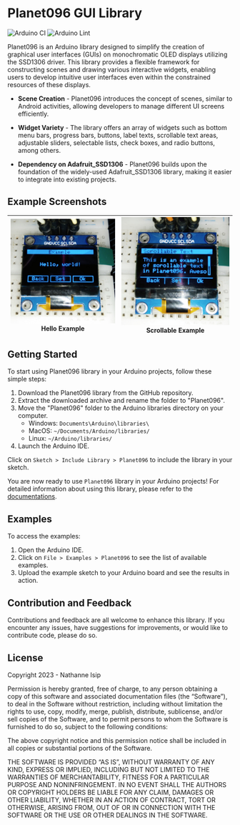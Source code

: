 # Planet096 GUI Library

![Arduino CI](https://github.com/nthnn/Planet096/actions/workflows/arduino_ci.yml/badge.svg) ![Arduino Lint](https://github.com/nthnn/Planet096/actions/workflows/arduino_lint.yml/badge.svg)

Planet096 is an Arduino library designed to simplify the creation of graphical user interfaces (GUIs) on monochromatic OLED displays utilizing the SSD1306 driver. This library provides a flexible framework for constructing scenes and drawing various interactive widgets, enabling users to develop intuitive user interfaces even within the constrained resources of these displays.

- **Scene Creation** - Planet096 introduces the concept of scenes, similar to Android activities, allowing developers to manage different UI screens efficiently.

- **Widget Variety** - The library offers an array of widgets such as bottom menu bars, progress bars, buttons, label texts, scrollable text areas, adjustable sliders, selectable lists, check boxes, and radio buttons, among others.

- **Dependency on Adafruit_SSD1306** - Planet096 builds upon the foundation of the widely-used Adafruit_SSD1306 library, making it easier to integrate into existing projects.

## Example Screenshots

| ![Hello Example](./assets/p096_ss_1.jpg) <center>Hello Example</center> | ![Scrollable Example](./assets/p096_ss_2.jpg) <center>Scrollable Example</center> |
|-|-|


## Getting Started

To start using Planet096 library in your Arduino projects, follow these simple steps:

1. Download the Planet096 library from the GitHub repository.
2. Extract the downloaded archive and rename the folder to "Planet096".
3. Move the "Planet096" folder to the Arduino libraries directory on your computer.
    - Windows: `Documents\Arduino\libraries\`
    - MacOS: `~/Documents/Arduino/libraries/`
    - Linux: `~/Arduino/libraries/`
4. Launch the Arduino IDE.

Click on `Sketch > Include Library > Planet096` to include the library in your sketch.

You are now ready to use `Planet096` library in your Arduino projects! For detailed information about using this library, please refer to the [documentations](https://nthnn.github.io/Planet096).

## Examples

To access the examples:

1. Open the Arduino IDE.
2. Click on `File > Examples > Planet096` to see the list of available examples.
3. Upload the example sketch to your Arduino board and see the results in action.

## Contribution and Feedback

Contributions and feedback are all welcome to enhance this library. If you encounter any issues, have suggestions for improvements, or would like to contribute code, please do so.

## License

Copyright 2023 - Nathanne Isip

Permission is hereby granted, free of charge, to any person obtaining a copy of this software and associated documentation files (the “Software”), to deal in the Software without restriction, including without limitation the rights to use, copy, modify, merge, publish, distribute, sublicense, and/or sell copies of the Software, and to permit persons to whom the Software is furnished to do so, subject to the following conditions:

The above copyright notice and this permission notice shall be included in all copies or substantial portions of the Software.

THE SOFTWARE IS PROVIDED “AS IS”, WITHOUT WARRANTY OF ANY KIND, EXPRESS OR IMPLIED, INCLUDING BUT NOT LIMITED TO THE WARRANTIES OF MERCHANTABILITY, FITNESS FOR A PARTICULAR PURPOSE AND NONINFRINGEMENT. IN NO EVENT SHALL THE AUTHORS OR COPYRIGHT HOLDERS BE LIABLE FOR ANY CLAIM, DAMAGES OR OTHER LIABILITY, WHETHER IN AN ACTION OF CONTRACT, TORT OR OTHERWISE, ARISING FROM, OUT OF OR IN CONNECTION WITH THE SOFTWARE OR THE USE OR OTHER DEALINGS IN THE SOFTWARE.
